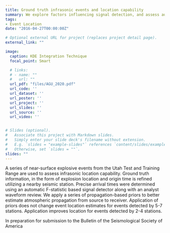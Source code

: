 ```yaml
---
title: Ground truth infrasonic events and location capability
summary: We explore factors influencing signal detection, and assess automatic detection performance, for a regional infrasound network of arrays in the western US using signals from ground truth missile motor and propellant explosions
tags:
- Event Location
date: "2016-04-27T00:00:00Z"

# Optional external URL for project (replaces project detail page).
external_link: ""

image:
  caption: KDE Integration Technique
  focal_point: Smart

  # links:
  # - name: ""
  #   url: ""
  url_pdf: "files/AGU_2020.pdf"
  url_code: ''
  url_dataset: ''
  url_poster: ''
  url_project: ''
  url_slides: ''
  url_source: ''
  url_video: ''


# Slides (optional).
#   Associate this project with Markdown slides.
#   Simply enter your slide deck's filename without extension.
#   E.g. `slides = "example-slides"` references `content/slides/example-slides.md`.
#   Otherwise, set `slides = ""`.
slides: ""
---
```


A series of near-surface explosive events from the Utah Test and Training Range are used to assess infrasonic  location  capability.  Ground  truth  information,  in  the  form  of  explosion  location  and origin  time  is  refined  utilizing  a  nearby  seismic  station.    Precise  arrival  times  were  determined using  an  automatic  F-statistic  based  signal  detector  along  with  an  analyst  waveform  review.  We  apply  a  series  of  propagation-based priors to better estimate atmospheric propagation from source to receiver.  Application of priors does not change event location estimates for events detected by 5-7 stations.  Application improves location for events detected by 2-4 stations.

In preparation for submission to the Bulletin of the Seismological Society of America

